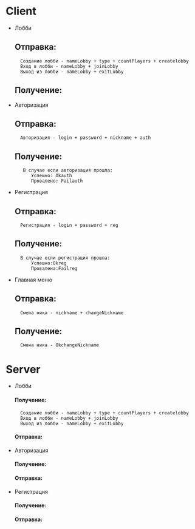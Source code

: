 # Client
- Лобби
    ## Отправка:
        Создание лобби - nameLobby + type + countPlayers + createlobby
        Вход в лобби - nameLobby + joinLobby
        Выход из лобби - nameLobby + exitLobby
    ## Получение:
- Авторизация
    ## Отправка:
        Авторизация - login + password + nickname + auth
    ## Получение:
         В случае если авторизация прошла:
            Успешно: Okauth
            Провалено: Failauth
- Регистрация
    ## Отправка:
        Регистрация - login + password + reg
    ## Получение: 
        В случае если регистрация прошла:
            Успешно:Okreg
            Провалена:Failreg
- Главная меню
    ## Отправка:
        Смена ника - nickname + changeNickname
    ## Получение:
        Смена ника - OkchangeNickname
# Server
- Лобби
    #### Получение:
        Создание лобби - nameLobby + type + countPlayers + createlobby
        Вход в лобби - nameLobby + joinLobby
        Выход из лобби - nameLobby + exitLobby
    #### Отправка:
- Авторизация 
    #### Получение:
    #### Отправка:
- Регистрация
    #### Получение:
    #### Отправка:
